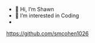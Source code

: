 - 👋 Hi, I’m Shawn
- 👀 I’m interested in Coding
- 

<!---
smcohen1026/smcohen1026 is a ✨ special ✨ repository because its `README.md` (this file) appears on your GitHub profile.
You can click the Preview link to take a look at your changes.
--->
https://github.com/smcohen1026

